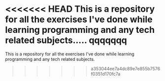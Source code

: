 <<<<<<< HEAD
This is a repository for all the exercises I've done while learning programming and any tech related subjects.....
qqqqqqq
=======
This is a repository for all the exercises I've done while learning programming and any tech related subjects.
>>>>>>> a353044ee7a4dc89e7e855b7576f0351d170fc7a

